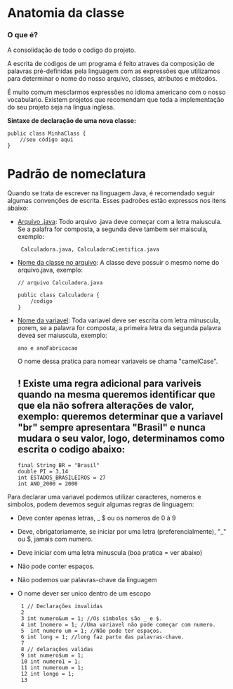 # Anatomia da classe

### O que é?

A consolidação de todo o codigo do projeto.

A escrita de codigos de um programa é feito atraves da composição de palavras pré-definidas pela linguagem com as expressões que utilizamos para determinar o nome do nosso arquivo, classes, atributos e métodos.

É muito comum mesclarmos expressões no idioma americano com o nosso vocabulario. Existem projetos que recomendam que toda a implementação do seu projeto seja na lingua inglesa.

**Sintaxe de declaração de uma nova classe:**

    public class MinhaClass {
        //seu código aqui
    }

# Padrão de nomeclatura

Quando se trata de escrever na linguagem Java, é recomendado seguir algumas convenções de escrita. Esses padroões estão expressos nos itens abaixo:

- <u>Arquivo .java</u>:  Todo arquivo .java deve começar com a letra maiuscula. Se a palafra for composta, a segunda deve tambem ser maiscula, exemplo:
  
       Calculadora.java, CalculadoraCientifica.java

- <u>Nome da classe no arquivo</u>: A classe deve possuir o mesmo nome do arquivo.java, exemplo:
  
      // arquivo Calculadora.java
      
      public class Calculadora {
          /codigo
      }

- <u>Nome da variavel</u>: Toda variavel deve ser escrita com letra minuscula, porem, se a palavra for composta, a primeira letra da segunda palavra deveá ser maiuscula, exemplo: 
  
      ano e anoFabricacao
  
   O nome dessa pratica para nomear variaveis se chama "camelCase".
  
  
  
  ## ! Existe uma regra adicional para variveis quando na mesma queremos identificar que que ela não sofrera alterações de valor, exemplo: queremos determinar que a variavel "br" sempre apresentara "Brasil" e nunca mudara o seu valor, logo, determinamos como escrita o codigo abaixo:
  
      final String BR = "Brasil"
      double PI = 3,14
      int ESTADOS_BRASILEIROS = 27
      int ANO_2000 = 2000
       

Para declarar uma variavel podemos utilizar caracteres, nomeros e simbolos, podem devemos seguir algumas regras de linguagem:



- Deve conter apenas letras, _ $ ou os nomeros de 0 à 9

- Deve, obrigatoriamente, se iniciar por uma letra (preferencialmente), "_" ou  $, jamais com numero.

- Deve iniciar com uma letra minuscula (boa pratica = ver abaixo)

- Não pode conter espaços.

- Não podemos uar palavras-chave da linguagem

- O nome dever ser unico dentro de um escopo
  
       1 // Declarações invalidas
       2 
       3 int numero&um = 1; //Os simbolos são _ e $.
       4 int 1nomero = 1; //Uma variavel não pode começar com numero.
       5  int numero um = 1; //Não pode ter espaços.
       6 int long = 1; //long faz parte das palavras-chave.
       7
       8 // delarações validas
       9 int numero$um = 1;
       10 int numero1 = 1;
       11 int numeroum = 1;
       12 int longo = 1;
       13
       
  
  








































